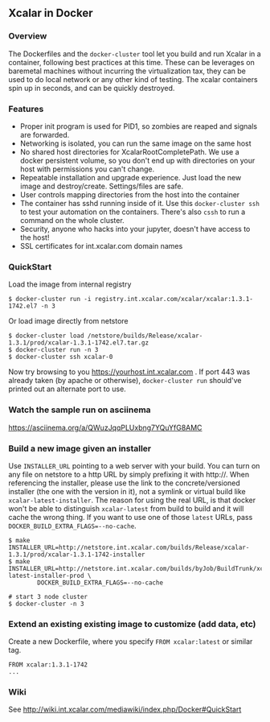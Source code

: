 ## Xcalar in Docker

### Overview

The Dockerfiles and the `docker-cluster` tool let you build and run
Xcalar in a container, following best practices at this time. These
can be leverages on baremetal machines without incurring the virtualization
tax, they can be used to do local network or any other kind of testing.
The xcalar containers spin up in seconds, and can be quickly destroyed.

### Features

- Proper init program is used for PID1, so zombies are reaped and signals
are forwarded.
- Networking is isolated, you can run the same image on the same host
- No shared host directories for XcalarRootCompletePath. We use a docker
persistent volume, so you don't end up with directories on your host with
permissions you can't change.
- Repeatable installation and upgrade experience. Just load the new image
and destroy/create. Settings/files are safe.
- User controls mapping directories from the host into the container
- The container has sshd running inside of it. Use this `docker-cluster ssh`
to test your automation on the containers. There's also `cssh` to run a
command on the whole cluster.
- Security, anyone who hacks into your jupyter, doesn't have access to the host!
- SSL certificates for int.xcalar.com domain names

### QuickStart

Load the image from internal registry

    $ docker-cluster run -i registry.int.xcalar.com/xcalar/xcalar:1.3.1-1742.el7 -n 3

Or load image directly from netstore

    $ docker-cluster load /netstore/builds/Release/xcalar-1.3.1/prod/xcalar-1.3.1-1742.el7.tar.gz
    $ docker-cluster run -n 3
    $ docker-cluster ssh xcalar-0

Now try browsing to you https://yourhost.int.xcalar.com . If port 443 was already taken
(by apache or otherwise), `docker-cluster run` should've printed out an alternate port to use.

### Watch the sample run on asciinema

https://asciinema.org/a/QWuzJqqPLUxbng7YQuYfG8AMC

### Build a new image given an installer

Use `INSTALLER_URL` pointing to a web server with your build. You can turn on
any file on netstore to a http URL by simply prefixing it with http://. When
referencing the installer, please use the link to the concrete/versioned installer
(the one with the version in it), not a symlink or virtual build like `xcalar-latest-installer`.
The reason for using the real URL, is that docker won't be able to distinguish
`xcalar-latest` from build to build and it will cache the wrong thing. If you want to
use one of those `latest` URLs, pass `DOCKER_BUILD_EXTRA_FLAGS=--no-cache`.

    $ make INSTALLER_URL=http://netstore.int.xcalar.com/builds/Release/xcalar-1.3.1/prod/xcalar-1.3.1-1742-installer
    $ make INSTALLER_URL=http://netstore.int.xcalar.com/builds/byJob/BuildTrunk/xcalar-latest-installer-prod \
            DOCKER_BUILD_EXTRA_FLAGS=--no-cache

    # start 3 node cluster
    $ docker-cluster -n 3

### Extend an existing existing image to customize (add data, etc)

Create a new Dockerfile, where you specify `FROM xcalar:latest` or similar tag.

    FROM xcalar:1.3.1-1742
    ...

### Wiki

See http://wiki.int.xcalar.com/mediawiki/index.php/Docker#QuickStart
